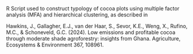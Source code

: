 R Script used to construct typology of cocoa plots using multiple factor analysis (MFA) and hierarchical clustering, as described in 

Hawkins, J., Gallagher, E.J., van der Haar, S., Sevor, K.E., Weng, X., Rufino, M.C., & Schoneveld, G.C. (2024). Low emissions and profitable cocoa through moderate shade agroforestry: insights from Ghana. Agriculture, Ecosystems & Environment 367, 108961.
